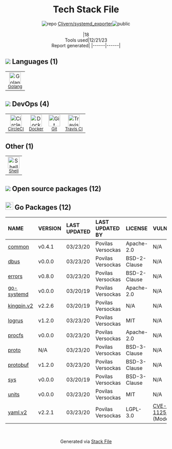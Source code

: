 <!--
&lt;--- Readme.md Snippet without images Start ---&gt;
## Tech Stack
Clivern/systemd_exporter is built on the following main stack:

- [CircleCI](https://circleci.com/) – Continuous Integration
- [Golang](http://golang.org/) – Languages
- [Shell](https://en.wikipedia.org/wiki/Shell_script) – Shells
- [Travis CI](http://travis-ci.com/) – Continuous Integration
- [Docker](https://www.docker.com/) – Virtual Machine Platforms & Containers

Full tech stack [here](/techstack.md)

&lt;--- Readme.md Snippet without images End ---&gt;

&lt;--- Readme.md Snippet with images Start ---&gt;
## Tech Stack
Clivern/systemd_exporter is built on the following main stack:

- <img width='25' height='25' src='https://img.stackshare.io/service/190/CvqrSSFs_400x400.jpg' alt='CircleCI'/> [CircleCI](https://circleci.com/) – Continuous Integration
- <img width='25' height='25' src='https://img.stackshare.io/service/1005/O6AczwfV_400x400.png' alt='Golang'/> [Golang](http://golang.org/) – Languages
- <img width='25' height='25' src='https://img.stackshare.io/service/4631/default_c2062d40130562bdc836c13dbca02d318205a962.png' alt='Shell'/> [Shell](https://en.wikipedia.org/wiki/Shell_script) – Shells
- <img width='25' height='25' src='https://img.stackshare.io/service/460/Lu6cGu0z_400x400.png' alt='Travis CI'/> [Travis CI](http://travis-ci.com/) – Continuous Integration
- <img width='25' height='25' src='https://img.stackshare.io/service/586/n4u37v9t_400x400.png' alt='Docker'/> [Docker](https://www.docker.com/) – Virtual Machine Platforms & Containers

Full tech stack [here](/techstack.md)

&lt;--- Readme.md Snippet with images End ---&gt;
-->
<div align="center">

# Tech Stack File
![](https://img.stackshare.io/repo.svg "repo") [Clivern/systemd_exporter](https://github.com/Clivern/systemd_exporter)![](https://img.stackshare.io/public_badge.svg "public")
<br/><br/>
|18<br/>Tools used|12/21/23 <br/>Report generated|
|------|------|
</div>

## <img src='https://img.stackshare.io/languages.svg'/> Languages (1)
<table><tr>
  <td align='center'>
  <img width='36' height='36' src='https://img.stackshare.io/service/1005/O6AczwfV_400x400.png' alt='Golang'>
  <br>
  <sub><a href="http://golang.org/">Golang</a></sub>
  <br>
  <sub></sub>
</td>

</tr>
</table>

## <img src='https://img.stackshare.io/devops.svg'/> DevOps (4)
<table><tr>
  <td align='center'>
  <img width='36' height='36' src='https://img.stackshare.io/service/190/CvqrSSFs_400x400.jpg' alt='CircleCI'>
  <br>
  <sub><a href="https://circleci.com/">CircleCI</a></sub>
  <br>
  <sub></sub>
</td>

<td align='center'>
  <img width='36' height='36' src='https://img.stackshare.io/service/586/n4u37v9t_400x400.png' alt='Docker'>
  <br>
  <sub><a href="https://www.docker.com/">Docker</a></sub>
  <br>
  <sub></sub>
</td>

<td align='center'>
  <img width='36' height='36' src='https://img.stackshare.io/service/1046/git.png' alt='Git'>
  <br>
  <sub><a href="http://git-scm.com/">Git</a></sub>
  <br>
  <sub></sub>
</td>

<td align='center'>
  <img width='36' height='36' src='https://img.stackshare.io/service/460/Lu6cGu0z_400x400.png' alt='Travis CI'>
  <br>
  <sub><a href="http://travis-ci.com/">Travis CI</a></sub>
  <br>
  <sub></sub>
</td>

</tr>
</table>

## Other (1)
<table><tr>
  <td align='center'>
  <img width='36' height='36' src='https://img.stackshare.io/service/4631/default_c2062d40130562bdc836c13dbca02d318205a962.png' alt='Shell'>
  <br>
  <sub><a href="https://en.wikipedia.org/wiki/Shell_script">Shell</a></sub>
  <br>
  <sub></sub>
</td>

</tr>
</table>


## <img src='https://img.stackshare.io/group.svg' /> Open source packages (12)</h2>

## <img width='24' height='24' src='https://img.stackshare.io/service/21112/default_1346bbda8fe03e4dce5601323a3ca47a10c1ae36.png'/> Go Packages (12)

|NAME|VERSION|LAST UPDATED|LAST UPDATED BY|LICENSE|VULNERABILITIES|
|:------|:------|:------|:------|:------|:------|
|[common](https://pkg.go.dev/github.com/prometheus/common)|v0.4.1|03/23/20|Povilas Versockas |Apache-2.0|N/A|
|[dbus](https://pkg.go.dev/github.com/godbus/dbus)|v0.0.0|03/23/20|Povilas Versockas |BSD-2-Clause|N/A|
|[errors](https://pkg.go.dev/github.com/pkg/errors)|v0.8.0|03/23/20|Povilas Versockas |BSD-2-Clause|N/A|
|[go-systemd](https://pkg.go.dev/github.com/coreos/go-systemd)|v0.0.0|03/20/19|Povilas Versockas |Apache-2.0|N/A|
|[kingpin.v2](https://pkg.go.dev/gopkg.in/alecthomas/kingpin.v2)|v2.2.6|03/20/19|Povilas Versockas |N/A|N/A|
|[logrus](https://pkg.go.dev/github.com/sirupsen/logrus)|v1.2.0|03/23/20|Povilas Versockas |MIT|N/A|
|[procfs](https://pkg.go.dev/github.com/prometheus/procfs)|v0.0.0|03/23/20|Povilas Versockas |Apache-2.0|N/A|
|[proto](https://pkg.go.dev/github.com/golang/protobuf/proto)|N/A|03/23/20|Povilas Versockas |BSD-3-Clause|N/A|
|[protobuf](https://pkg.go.dev/github.com/golang/protobuf)|v1.2.0|03/23/20|Povilas Versockas |BSD-3-Clause|N/A|
|[sys](https://pkg.go.dev/golang.org/x/sys)|v0.0.0|03/20/19|Povilas Versockas |BSD-3-Clause|N/A|
|[units](https://pkg.go.dev/github.com/alecthomas/units)|v0.0.0|03/23/20|Povilas Versockas |MIT|N/A|
|[yaml.v2](https://pkg.go.dev/gopkg.in/yaml.v2)|v2.2.1|03/23/20|Povilas Versockas |LGPL-3.0|[CVE-2019-11254](https://github.com/advisories/GHSA-wxc4-f4m6-wwqv) (Moderate)|

<br/>
<div align='center'>

Generated via [Stack File](https://github.com/marketplace/stack-file)
